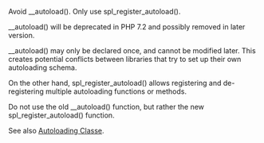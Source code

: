 Avoid __autoload(). Only use spl_register_autoload().

__autoload() will be deprecated in PHP 7.2 and possibly removed in later version.

__autoload() may only be declared once, and cannot be modified later. This creates potential conflicts between libraries that try to set up their own autoloading schema. 

On the other hand, spl_register_autoload() allows registering and de-registering multiple autoloading functions or methods. 

<?php

// Modern autoloading.
function myAutoload($class){}
spl_register_autoload('myAutoload');

// Old style autoloading.
function __autoload($class){}

?>

Do not use the old __autoload() function, but rather the new spl_register_autoload() function. 

See also [Autoloading Classe](http://php.net/manual/en/language.oop5.autoload.php).
